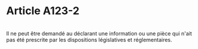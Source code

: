 # Article A123-2

<p><br/>Il ne peut être demandé au déclarant une information ou une pièce qui n'ait pas été prescrite par les dispositions législatives et réglementaires.</p>